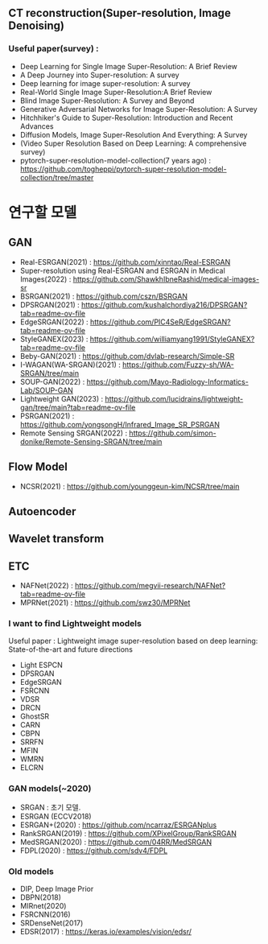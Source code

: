 ## CT reconstruction(Super-resolution, Image Denoising)
### Useful paper(survey) :
- Deep Learning for Single Image Super-Resolution: A Brief Review
- A Deep Journey into Super-resolution: A survey
- Deep learning for image super-resolution: A survey
- Real-World Single Image Super-Resolution:A Brief Review
- Blind Image Super-Resolution: A Survey and Beyond
- Generative Adversarial Networks for Image Super-Resolution: A Survey
- Hitchhiker's Guide to Super-Resolution: Introduction and Recent Advances
- Diffusion Models, Image Super-Resolution And Everything: A Survey
- (Video Super Resolution Based on Deep Learning: A comprehensive survey)
- pytorch-super-resolution-model-collection(7 years ago) : https://github.com/togheppi/pytorch-super-resolution-model-collection/tree/master

# 연구할 모델
## GAN
- Real-ESRGAN(2021) : https://github.com/xinntao/Real-ESRGAN
- Super-resolution using Real-ESRGAN and ESRGAN in Medical Images(2022) : https://github.com/ShawkhIbneRashid/medical-images-sr
- BSRGAN(2021) : https://github.com/cszn/BSRGAN
- DPSRGAN(2021) : https://github.com/kushalchordiya216/DPSRGAN?tab=readme-ov-file
- EdgeSRGAN(2022) : https://github.com/PIC4SeR/EdgeSRGAN?tab=readme-ov-file
- StyleGANEX(2023) : https://github.com/williamyang1991/StyleGANEX?tab=readme-ov-file
- Beby-GAN(2021) : https://github.com/dvlab-research/Simple-SR
- I-WAGAN(WA-SRGAN)(2021) : https://github.com/Fuzzy-sh/WA-SRGAN/tree/main
- SOUP-GAN(2022) : https://github.com/Mayo-Radiology-Informatics-Lab/SOUP-GAN
- Lightweight GAN(2023) :  https://github.com/lucidrains/lightweight-gan/tree/main?tab=readme-ov-file
- PSRGAN(2021) : https://github.com/yongsongH/Infrared_Image_SR_PSRGAN
- Remote Sensing SRGAN(2022) : https://github.com/simon-donike/Remote-Sensing-SRGAN/tree/main

## Flow Model
- NCSR(2021) : https://github.com/younggeun-kim/NCSR/tree/main

## Autoencoder

## Wavelet transform

## ETC
- NAFNet(2022) : https://github.com/megvii-research/NAFNet?tab=readme-ov-file
- MPRNet(2021) : https://github.com/swz30/MPRNet

### I want to find Lightweight models
Useful paper : Lightweight image super-resolution based on deep learning: State-of-the-art and future directions
- Light ESPCN
- DPSRGAN
- EdgeSRGAN
- FSRCNN
- VDSR
- DRCN
- GhostSR
- CARN
- CBPN
- SRRFN
- MFIN
- WMRN
- ELCRN


### GAN models(~2020)
- SRGAN : 초기 모델.
- ESRGAN (ECCV2018)
- ESRGAN+(2020) : https://github.com/ncarraz/ESRGANplus
- RankSRGAN(2019) : https://github.com/XPixelGroup/RankSRGAN
- MedSRGAN(2020) : https://github.com/04RR/MedSRGAN
- FDPL(2020) : https://github.com/sdv4/FDPL

### Old models
- DIP, Deep Image Prior
- DBPN(2018)
- MIRnet(2020)
- FSRCNN(2016)
- SRDenseNet(2017)
- EDSR(2017) : https://keras.io/examples/vision/edsr/
